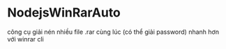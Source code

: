 # NodejsWinRarAuto
công cụ giải nén nhiều file .rar cùng lúc (có thể giải password) nhanh hơn với winrar cli
